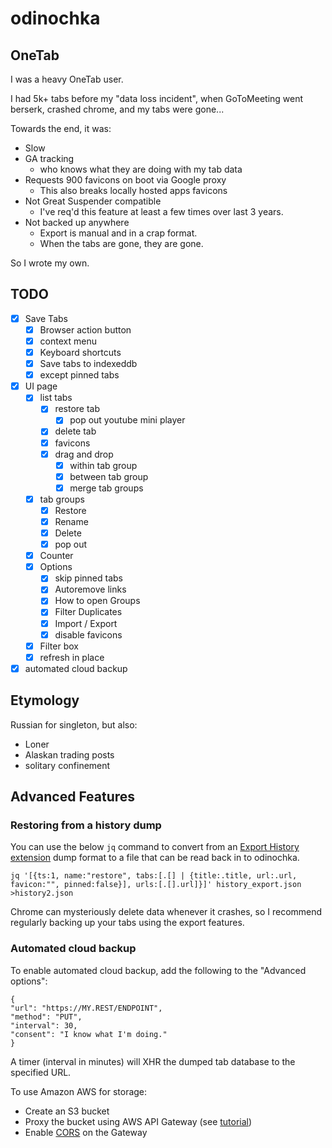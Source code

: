 # odinochka

## OneTab

I was a heavy OneTab user.

I had 5k+ tabs before my "data loss incident", when GoToMeeting
went berserk, crashed chrome, and my tabs were gone...

Towards the end, it was:

  - Slow
  - GA tracking
    * who knows what they are doing with my tab data
  - Requests 900 favicons on boot via Google proxy
    * This also breaks locally hosted apps favicons
  - Not Great Suspender compatible
    * I've req'd this feature at least a few times over last 3 years.
  - Not backed up anywhere
    * Export is manual and in a crap format.
    * When the tabs are gone, they are gone.

So I wrote my own.

## TODO
  - [x] Save Tabs
    - [x] Browser action button
    - [x] context menu
    - [x] Keyboard shortcuts
    - [x] Save tabs to indexeddb
    - [x] except pinned tabs
  - [x] UI page
    - [x] list tabs
        - [x] restore tab
          - [x] pop out youtube mini player
        - [x] delete tab
        - [x] favicons
        - [x] drag and drop
          - [x] within tab group
          - [x] between tab group
          - [x] merge tab groups
    - [x] tab groups
      - [x] Restore
      - [x] Rename
      - [x] Delete
      - [x] pop out
    - [x] Counter
    - [x] Options
      - [x] skip pinned tabs
      - [x] Autoremove links
      - [x] How to open Groups
      - [x] Filter Duplicates
      - [x] Import / Export
      - [x] disable favicons
    - [x] Filter box
    - [x] refresh in place
  - [x] automated cloud backup

## Etymology

Russian for singleton, but also:

  - Loner
  - Alaskan trading posts
  - solitary confinement

## Advanced Features

### Restoring from a history dump

You can use the below `jq` command to convert from an [Export History extension](https://chrome.google.com/webstore/detail/export-historybookmarks-t/dcoegfodcnjofhjfbhegcgjgapeichlf)
dump format to a file that can be read back in to odinochka.

```
jq '[{ts:1, name:"restore", tabs:[.[] | {title:.title, url:.url, favicon:"", pinned:false}], urls:[.[].url]}]' history_export.json  >history2.json
```

Chrome can mysteriously delete data whenever it crashes, so I recommend regularly backing up your tabs using the export features.

### Automated cloud backup

To enable automated cloud backup, add the following to the "Advanced options":

```
{
"url": "https://MY.REST/ENDPOINT",
"method": "PUT",
"interval": 30,
"consent": "I know what I'm doing."
}
```

A timer (interval in minutes) will XHR the dumped tab database to the specified URL.

To use Amazon AWS for storage:

  * Create an S3 bucket
  * Proxy the bucket using AWS API Gateway (see [tutorial](https://docs.aws.amazon.com/apigateway/latest/developerguide/integrating-api-with-aws-services-s3.html#api-items-in-folder-as-s3-objects-in-bucket))
  * Enable [CORS](https://docs.aws.amazon.com/apigateway/latest/developerguide/how-to-cors.html#how-to-cors-console) on the Gateway

